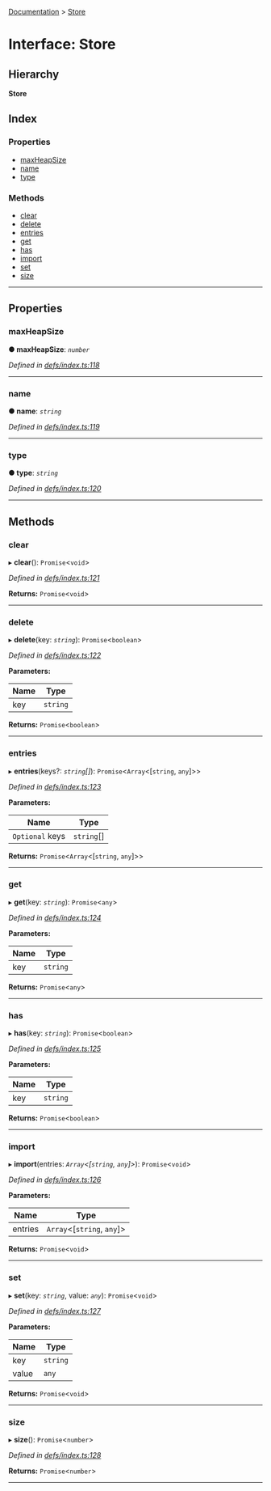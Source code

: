 [Documentation](../README.md) > [Store](../interfaces/store.md)

# Interface: Store

## Hierarchy

**Store**

## Index

### Properties

* [maxHeapSize](store.md#maxheapsize)
* [name](store.md#name)
* [type](store.md#type)

### Methods

* [clear](store.md#clear)
* [delete](store.md#delete)
* [entries](store.md#entries)
* [get](store.md#get)
* [has](store.md#has)
* [import](store.md#import)
* [set](store.md#set)
* [size](store.md#size)

---

## Properties

<a id="maxheapsize"></a>

###  maxHeapSize

**● maxHeapSize**: *`number`*

*Defined in [defs/index.ts:118](https://github.com/badbatch/cachemap/blob/e3c87c4/packages/core/src/defs/index.ts#L118)*

___
<a id="name"></a>

###  name

**● name**: *`string`*

*Defined in [defs/index.ts:119](https://github.com/badbatch/cachemap/blob/e3c87c4/packages/core/src/defs/index.ts#L119)*

___
<a id="type"></a>

###  type

**● type**: *`string`*

*Defined in [defs/index.ts:120](https://github.com/badbatch/cachemap/blob/e3c87c4/packages/core/src/defs/index.ts#L120)*

___

## Methods

<a id="clear"></a>

###  clear

▸ **clear**(): `Promise`<`void`>

*Defined in [defs/index.ts:121](https://github.com/badbatch/cachemap/blob/e3c87c4/packages/core/src/defs/index.ts#L121)*

**Returns:** `Promise`<`void`>

___
<a id="delete"></a>

###  delete

▸ **delete**(key: *`string`*): `Promise`<`boolean`>

*Defined in [defs/index.ts:122](https://github.com/badbatch/cachemap/blob/e3c87c4/packages/core/src/defs/index.ts#L122)*

**Parameters:**

| Name | Type |
| ------ | ------ |
| key | `string` |

**Returns:** `Promise`<`boolean`>

___
<a id="entries"></a>

###  entries

▸ **entries**(keys?: *`string`[]*): `Promise`<`Array`<[`string`, `any`]>>

*Defined in [defs/index.ts:123](https://github.com/badbatch/cachemap/blob/e3c87c4/packages/core/src/defs/index.ts#L123)*

**Parameters:**

| Name | Type |
| ------ | ------ |
| `Optional` keys | `string`[] |

**Returns:** `Promise`<`Array`<[`string`, `any`]>>

___
<a id="get"></a>

###  get

▸ **get**(key: *`string`*): `Promise`<`any`>

*Defined in [defs/index.ts:124](https://github.com/badbatch/cachemap/blob/e3c87c4/packages/core/src/defs/index.ts#L124)*

**Parameters:**

| Name | Type |
| ------ | ------ |
| key | `string` |

**Returns:** `Promise`<`any`>

___
<a id="has"></a>

###  has

▸ **has**(key: *`string`*): `Promise`<`boolean`>

*Defined in [defs/index.ts:125](https://github.com/badbatch/cachemap/blob/e3c87c4/packages/core/src/defs/index.ts#L125)*

**Parameters:**

| Name | Type |
| ------ | ------ |
| key | `string` |

**Returns:** `Promise`<`boolean`>

___
<a id="import"></a>

###  import

▸ **import**(entries: *`Array`<[`string`, `any`]>*): `Promise`<`void`>

*Defined in [defs/index.ts:126](https://github.com/badbatch/cachemap/blob/e3c87c4/packages/core/src/defs/index.ts#L126)*

**Parameters:**

| Name | Type |
| ------ | ------ |
| entries | `Array`<[`string`, `any`]> |

**Returns:** `Promise`<`void`>

___
<a id="set"></a>

###  set

▸ **set**(key: *`string`*, value: *`any`*): `Promise`<`void`>

*Defined in [defs/index.ts:127](https://github.com/badbatch/cachemap/blob/e3c87c4/packages/core/src/defs/index.ts#L127)*

**Parameters:**

| Name | Type |
| ------ | ------ |
| key | `string` |
| value | `any` |

**Returns:** `Promise`<`void`>

___
<a id="size"></a>

###  size

▸ **size**(): `Promise`<`number`>

*Defined in [defs/index.ts:128](https://github.com/badbatch/cachemap/blob/e3c87c4/packages/core/src/defs/index.ts#L128)*

**Returns:** `Promise`<`number`>

___

